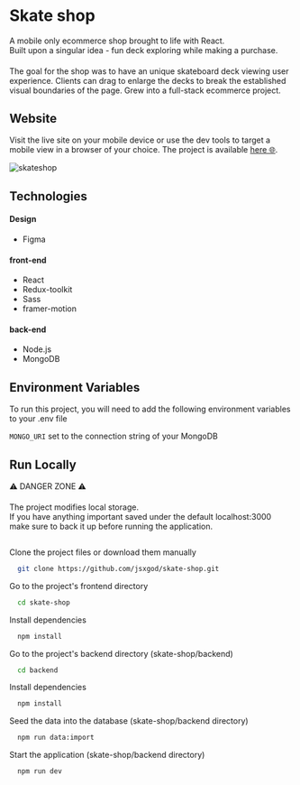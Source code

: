 
# Skate shop

A mobile only ecommerce shop brought to life with React.</br>
Built upon a singular idea - fun deck exploring while making a purchase.
####
The goal for the shop was to have an unique skateboard deck viewing user experience. Clients can drag to enlarge the decks to break the established visual boundaries of the page. Grew into a full-stack ecommerce project.

## Website
Visit the live site on your mobile device or use the dev tools to target a mobile view in a browser of your choice.
The project is available [here 🌐](http://skateshop-ksdev.vercel.app/).

![skateshop](https://user-images.githubusercontent.com/22659815/172367561-c9e5fa91-d8a6-4059-9f15-e42ef9c9d00e.png)

## Technologies
#### Design
- Figma

#### front-end
- React
- Redux-toolkit
- Sass
- framer-motion

#### back-end
- Node.js
- MongoDB

## Environment Variables

To run this project, you will need to add the following environment variables to your .env file

`MONGO_URI` set to the connection string of your MongoDB

## Run Locally
⚠️ DANGER ZONE ⚠️
####
The project modifies local storage.</br>
If you have anything important saved under the default localhost:3000 make sure to back it up before running the application.</br>
##
Clone the project files or download them manually

```bash
  git clone https://github.com/jsxgod/skate-shop.git
```

Go to the project's frontend directory

```bash
  cd skate-shop
```

Install dependencies

```bash
  npm install
```

Go to the project's backend directory (skate-shop/backend)

```bash
  cd backend
```

Install dependencies

```bash
  npm install
```

Seed the data into the database (skate-shop/backend directory)

```bash
  npm run data:import
```

Start the application (skate-shop/backend directory)

```bash
  npm run dev
```

